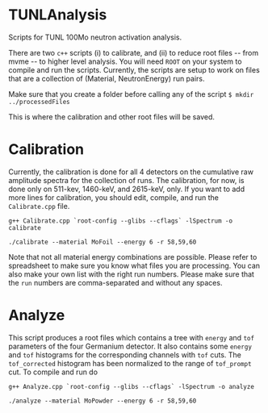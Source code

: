 # TUNLAnalysis
Scripts for TUNL 100Mo neutron activation analysis.

There are two `c++` scripts (i) to calibrate, and (ii) to reduce root files -- from mvme -- to higher level analysis. You will need `ROOT` on your system to compile and run the scripts. Currently, the scripts are setup to work on files that are a collection of (Material, NeutronEnergy) run pairs. 

Make sure that you create a folder before calling any of the script
``` $ mkdir ../processedFiles ```

This is where the calibration and other root files will be saved.

# Calibration

Currently, the calibration is done for all 4 detectors on the cumulative raw amplitude spectra for the collection of runs. The calibration, for now, is done only on 511-kev, 1460-keV, and 2615-keV, only. If you want to add more lines for calibration, you should edit, compile, and run the `Calibrate.cpp` file. 

``` g++ Calibrate.cpp `root-config --glibs --cflags` -lSpectrum -o calibrate ``` 

```./calibrate --material MoFoil --energy 6 -r 58,59,60```

Note that not all material energy combinations are possible. Please refer to spreadsheet to make sure you know what files you are processing. You can also make your own list with the right run numbers. Please make sure that the `run` numbers are comma-separated and without any spaces.

# Analyze 

This script produces a root files which contains a tree with `energy` and `tof` parameters of the four Germanium detector. It also contains some `energy` and `tof` histograms for the corresponding channels with `tof` cuts. The `tof_corrected` histogram has been normalized to the range of `tof_prompt` cut. To compile and run do 

``` g++ Analyze.cpp `root-config --glibs --cflags` -lSpectrum -o analyze ``` 

```./analyze --material MoPowder --energy 6 -r 58,59,60```


